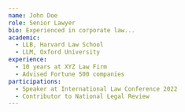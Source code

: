 ```yaml
---
name: John Doe
role: Senior Lawyer
bio: Experienced in corporate law...
academic:
  - LLB, Harvard Law School
  - LLM, Oxford University
experience:
  - 10 years at XYZ Law Firm
  - Advised Fortune 500 companies
participations:
  - Speaker at International Law Conference 2022
  - Contributor to National Legal Review
---
```

